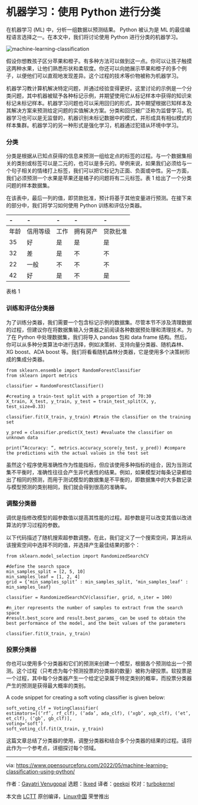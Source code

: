 [#]: subject: "Machine Learning: Classification Using Python"
[#]: via: "https://www.opensourceforu.com/2022/05/machine-learning-classification-using-python/"
[#]: author: "Gayatri Venugopal https://www.opensourceforu.com/author/gayatri-venugopal/"
[#]: collector: "lkxed"
[#]: translator: "geekpi"
[#]: reviewer: "turbokernel"
[#]: publisher: " "
[#]: url: " "

机器学习：使用 Python 进行分类
======
在机器学习 (ML) 中，分析一组数据以预测结果。 Python 被认为是 ML 的最佳编程语言选择之一。在本文中，我们将讨论使用 Python 进行分类的机器学习。

![machine-learning-classification][1]

假设你想教孩子区分苹果和橙子。有多种方法可以做到这一点。你可以让孩子触摸这两种水果，让他们熟悉形状和柔软度。你还可以向她展示苹果和橙子的多个例子，以便他们可以直观地发现差异。这个过程的技术等价物被称为机器学习。

机器学习教计算机解决特定问题，并通过经验变得更好。这里讨论的示例是一个分类问题，其中机器被赋予各种标记示例，并期望使用它从标记样本中获得的知识来标记未标记样本。机器学习问题也可以采用回归的形式，其中期望根据已知样本及其解决方案来预测给定问题的实值解决方案。分类和回归被广泛称为监督学习。机器学习也可以是无监督的，机器识别未标记数据中的模式，并形成具有相似模式的样本集群。机器学习的另一种形式是强化学习，机器通过犯错从环境中学习。

### 分类

分类是根据从已知点获得的信息来预测一组给定点的标签的过程。与一个数据集相关的类别或标签可以是二元的，也可以是多元的。举例来说，如果我们必须给与一个句子相关的情绪打上标签，我们可以把它标记为正面、负面或中性。另一方面，我们必须预测一个水果是苹果还是橘子的问题将有二元标签。表 1 给出了一个分类问题的样本数据集。

在该表中，最后一列的值，即贷款批准，预计将基于其他变量进行预测。在接下来的部分中，我们将学习如何使用 Python 训练和评估分类器。

| - | - | - | - | - |
| :- | :- | :- | :- | :- |
| 年龄 | 信用等级 | 工作 | 拥有房产 | 贷款批准 | 
| 35 | 好 | 是 | 是 | 是 | 
| 32 | 差 | 是 | 不 | 不 | 
| 22 | 一般 | 不 | 不 | 不 | 
| 42 | 好 | 是 | 不 | 是 |

表格 1

### 训练和评估分类器

为了训练分类器，我们需要一个包含标记示例的数据集。尽管本节不涉及清理数据的过程，但建议你在将数据集输入分类器之前阅读各种数据预处理和清理技术。为了在 Python 中处理数据集，我们将导入 pandas 包和 data frame 结构。然后，你可以从多种分类算法中进行选择，例如决策树、支持向量分类器、随机森林、XG boost、ADA boost 等。我们将看看随机森林分类器，它是使用多个决策树形成的集成分类器。

```
from sklearn.ensemble import RandomForestClassifier
from sklearn import metrics

classifier = RandomForestClassifier()

#creating a train-test split with a proportion of 70:30
X_train, X_test, y_train, y_test = train_test_split(X, y, test_size=0.33)

classifier.fit(X_train, y_train) #train the classifier on the training set

y_pred = classifier.predict(X_test) #evaluate the classifier on unknown data

print(“Accuracy: “, metrics.accuracy_score(y_test, y_pred)) #compare the predictions with the actual values in the test set
```

虽然这个程序使用准确性作为性能指标，但应该使用多种指标的组合，因为当测试集不平衡时，准确性往往会产生非代表性的结果。例如，如果模型对每条记录都给出了相同的预测，而用于测试模型的数据集是不平衡的，即数据集中的大多数记录与模型预测的类别相同，我们就会得到很高的准确率。

### 调整分类器

调优是指修改模型的超参数值以提高其性能的过程。超参数是可以改变其值以改进算法的学习过程的参数。

以下代码描述了随机搜索超参数调整。在此，我们定义了一个搜索空间，算法将从该搜索空间中选择不同的值，并选择产生最佳结果的那个：

```
from sklearn.model_selection import RandomizedSearchCV

#define the search space
min_samples_split = [2, 5, 10]
min_samples_leaf = [1, 2, 4]
grid = {‘min_samples_split’ : min_samples_split, ‘min_samples_leaf’ : min_samples_leaf}

classifier = RandomizedSearchCV(classifier, grid, n_iter = 100)

#n_iter represents the number of samples to extract from the search space
#result.best_score and result.best_params_ can be used to obtain the best performance of the model, and the best values of the parameters

classifier.fit(X_train, y_train)
```

### 投票分类器

你也可以使用多个分类器和它们的预测来创建一个模型，根据各个预测给出一个预测。这个过程（只考虑为每个预测投票的分类器的数量）被称为硬投票。软投票是一个过程，其中每个分类器产生一个给定记录属于特定类别的概率，而投票分类器产生的预测是获得最大概率的类别。

A code snippet for creating a soft voting classifier is given below:

```
soft_voting_clf = VotingClassifier(
estimators=[(‘rf’, rf_clf), (‘ada’, ada_clf), (‘xgb’, xgb_clf), (‘et’, et_clf), (‘gb’, gb_clf)],
voting=’soft’)
soft_voting_clf.fit(X_train, y_train)
```

这篇文章总结了分类器的使用，调整分类器和结合多个分类器的结果的过程。请将此作为一个参考点，详细探讨每个领域。

--------------------------------------------------------------------------------

via: https://www.opensourceforu.com/2022/05/machine-learning-classification-using-python/

作者：[Gayatri Venugopal][a]
选题：[lkxed][b]
译者：[geekpi](https://github.com/geekpi)
校对：[turbokernel](https://github.com/turbokernel)

本文由 [LCTT](https://github.com/LCTT/TranslateProject) 原创编译，[Linux中国](https://linux.cn/) 荣誉推出

[a]: https://www.opensourceforu.com/author/gayatri-venugopal/
[b]: https://github.com/lkxed
[1]: https://www.opensourceforu.com/wp-content/uploads/2022/04/machine-learning-classification.jpg
